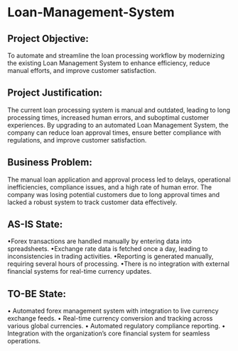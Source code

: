 # Loan-Management-System
## Project Objective:
To automate and streamline the loan processing workflow by modernizing the existing Loan Management System to enhance efficiency, reduce manual efforts, and improve customer satisfaction.
## Project Justification:
The current loan processing system is manual and outdated, leading to long processing times, increased human errors, and suboptimal customer experiences. By upgrading to an automated Loan Management System, the company can reduce loan approval times, ensure better compliance with regulations, and improve customer satisfaction.
## Business Problem:
The manual loan application and approval process led to delays, operational inefficiencies, compliance issues, and a high rate of human error. The company was losing potential customers due to long approval times and lacked a robust system to track customer data effectively.
## AS-IS State:
•Forex transactions are handled manually by entering data into spreadsheets.
•Exchange rate data is fetched once a day, leading to inconsistencies in trading activities.
•Reporting is generated manually, requiring several hours of processing.
•There is no integration with external financial systems for real-time currency updates.
## TO-BE State:
• Automated forex management system with integration to live currency exchange feeds.
• Real-time currency conversion and tracking across various global currencies.
• Automated regulatory compliance reporting.
• Integration with the organization’s core financial system for seamless operations.
